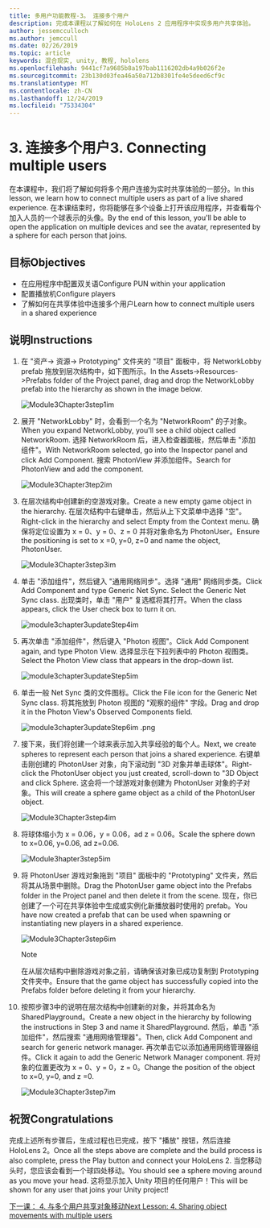 ```yaml
---
title: 多用户功能教程-3。 连接多个用户
description: 完成本课程以了解如何在 HoloLens 2 应用程序中实现多用户共享体验。
author: jessemcculloch
ms.author: jemccull
ms.date: 02/26/2019
ms.topic: article
keywords: 混合现实, unity, 教程, hololens
ms.openlocfilehash: 9441cf7a9685b8a197bab1116202db4a9b026f2e
ms.sourcegitcommit: 23b130d03fea46a50a712b8301fe4e5deed6cf9c
ms.translationtype: MT
ms.contentlocale: zh-CN
ms.lasthandoff: 12/24/2019
ms.locfileid: "75334304"
---
```

# <a name="3-connecting-multiple-users"></a><span data-ttu-id="25554-105">3. 连接多个用户</span><span class="sxs-lookup"><span data-stu-id="25554-105">3. Connecting multiple users</span></span>

<span data-ttu-id="25554-106">在本课程中，我们将了解如何将多个用户连接为实时共享体验的一部分。</span><span class="sxs-lookup"><span data-stu-id="25554-106">In this lesson, we learn how to connect multiple users as part of a live shared experience.</span></span> <span data-ttu-id="25554-107">在本课结束时，你将能够在多个设备上打开该应用程序，并查看每个加入人员的一个球表示的头像。</span><span class="sxs-lookup"><span data-stu-id="25554-107">By the end of this lesson, you'll be able to open the application on multiple devices and see the avatar, represented by a sphere for each person that joins.</span></span>

## <a name="objectives"></a><span data-ttu-id="25554-108">目标</span><span class="sxs-lookup"><span data-stu-id="25554-108">Objectives</span></span>

* <span data-ttu-id="25554-109">在应用程序中配置双关语</span><span class="sxs-lookup"><span data-stu-id="25554-109">Configure PUN within your application</span></span>
* <span data-ttu-id="25554-110">配置播放机</span><span class="sxs-lookup"><span data-stu-id="25554-110">Configure players</span></span>
* <span data-ttu-id="25554-111">了解如何在共享体验中连接多个用户</span><span class="sxs-lookup"><span data-stu-id="25554-111">Learn how to connect multiple users in a shared experience</span></span>

## <a name="instructions"></a><span data-ttu-id="25554-112">说明</span><span class="sxs-lookup"><span data-stu-id="25554-112">Instructions</span></span>

1. <span data-ttu-id="25554-113">在 "资产-> 资源-> Prototyping" 文件夹的 "项目" 面板中，将 NetworkLobby prefab 拖放到层次结构中，如下图所示。</span><span class="sxs-lookup"><span data-stu-id="25554-113">In the Assets->Resources->Prefabs folder of the Project panel, drag and drop the NetworkLobby prefab into the hierarchy as shown in the image below.</span></span>

    ![Module3Chapter3step1im](images/module3chapter3step1im.PNG)

2. <span data-ttu-id="25554-115">展开 "NetworkLobby" 时，会看到一个名为 "NetworkRoom" 的子对象。</span><span class="sxs-lookup"><span data-stu-id="25554-115">When you expand NetworkLobby, you'll see a child object called NetworkRoom.</span></span> <span data-ttu-id="25554-116">选择 NetworkRoom 后，进入检查器面板，然后单击 "添加组件"。</span><span class="sxs-lookup"><span data-stu-id="25554-116">With NetworkRoom selected, go into the Inspector panel and click Add Component.</span></span> <span data-ttu-id="25554-117">搜索 PhotonView 并添加组件。</span><span class="sxs-lookup"><span data-stu-id="25554-117">Search for PhotonView and add the component.</span></span>

    ![Module3Chapter3tep2im](images/module3chapter3step2im.PNG)

3. <span data-ttu-id="25554-119">在层次结构中创建新的空游戏对象。</span><span class="sxs-lookup"><span data-stu-id="25554-119">Create a new empty game object in the hierarchy.</span></span> <span data-ttu-id="25554-120">在层次结构中右键单击，然后从上下文菜单中选择 "空"。</span><span class="sxs-lookup"><span data-stu-id="25554-120">Right-click in the hierarchy and select Empty from the Context menu.</span></span> <span data-ttu-id="25554-121">确保将定位设置为 x = 0、y = 0、z = 0 并将对象命名为 PhotonUser。</span><span class="sxs-lookup"><span data-stu-id="25554-121">Ensure the positioning is set to x =0, y=0, z=0 and name the object, PhotonUser.</span></span>

    ![Module3Chapter3step3im](images/module3chapter3step3im.PNG)

4. <span data-ttu-id="25554-123">单击 "添加组件"，然后键入 "通用网络同步"。选择 "通用" 网络同步类。</span><span class="sxs-lookup"><span data-stu-id="25554-123">Click Add Component and type Generic Net Sync. Select the Generic Net Sync class.</span></span> <span data-ttu-id="25554-124">出现类时，单击 "用户" 复选框将其打开。</span><span class="sxs-lookup"><span data-stu-id="25554-124">When the class appears, click the User check box to turn it on.</span></span>

    ![module3chapter3updateStep4im](images/module3chapter3updateStep4im.png)

5. <span data-ttu-id="25554-126">再次单击 "添加组件"，然后键入 "Photon 视图"。</span><span class="sxs-lookup"><span data-stu-id="25554-126">Click Add Component again, and type Photon View.</span></span> <span data-ttu-id="25554-127">选择显示在下拉列表中的 Photon 视图类。</span><span class="sxs-lookup"><span data-stu-id="25554-127">Select the Photon View class that appears in the drop-down list.</span></span>

    ![module3chapter3updateStep5im](images/module3chapter3updateStep5im.png)

6. <span data-ttu-id="25554-129">单击一般 Net Sync 类的文件图标。</span><span class="sxs-lookup"><span data-stu-id="25554-129">Click the File icon for the Generic Net Sync class.</span></span> <span data-ttu-id="25554-130">将其拖放到 Photon 视图的 "观察的组件" 字段。</span><span class="sxs-lookup"><span data-stu-id="25554-130">Drag and drop it in the Photon View's Observed Components field.</span></span>

    ![module3chapter3updateStep6im .png](images/module3chapter3updateStep6im.png)

7. <span data-ttu-id="25554-132">接下来，我们将创建一个球来表示加入共享经验的每个人。</span><span class="sxs-lookup"><span data-stu-id="25554-132">Next, we create spheres to represent each person that joins a shared experience.</span></span> <span data-ttu-id="25554-133">右键单击刚创建的 PhotonUser 对象，向下滚动到 "3D 对象并单击球体"。</span><span class="sxs-lookup"><span data-stu-id="25554-133">Right-click the PhotonUser object you just created, scroll-down to "3D Object and click Sphere.</span></span> <span data-ttu-id="25554-134">这会将一个球游戏对象创建为 PhotonUser 对象的子对象。</span><span class="sxs-lookup"><span data-stu-id="25554-134">This will create a sphere game object as a child of the PhotonUser object.</span></span>

    ![Module3Chapter3step4im](images/module3chapter3step4im.PNG)

8. <span data-ttu-id="25554-136">将球体缩小为 x = 0.06，y = 0.06，ad z = 0.06。</span><span class="sxs-lookup"><span data-stu-id="25554-136">Scale the sphere down to x=0.06, y=0.06, ad z=0.06.</span></span>

    ![Module3hapter3step5im](images/module3chapter3step5im.PNG)

9. <span data-ttu-id="25554-138">将 PhotonUser 游戏对象拖到 "项目" 面板中的 "Prototyping" 文件夹，然后将其从场景中删除。</span><span class="sxs-lookup"><span data-stu-id="25554-138">Drag the PhotonUser game object into the Prefabs folder in the Project panel and then delete it from the scene.</span></span> <span data-ttu-id="25554-139">现在，你已创建了一个可在共享体验中生成或实例化新播放器时使用的 prefab。</span><span class="sxs-lookup"><span data-stu-id="25554-139">You have now created a prefab that can be used when spawning or instantiating new players in a shared experience.</span></span>

    ![Module3Chapter3step6im](images/module3chapter3step6im.PNG)

    >[!NOTE]
    ><span data-ttu-id="25554-141">在从层次结构中删除游戏对象之前，请确保该对象已成功复制到 Prototyping 文件夹中。</span><span class="sxs-lookup"><span data-stu-id="25554-141">Ensure that the game object has successfully copied into the Prefabs folder before deleting it from your hierarchy.</span></span>

10. <span data-ttu-id="25554-142">按照步骤3中的说明在层次结构中创建新的对象，并将其命名为 SharedPlayground。</span><span class="sxs-lookup"><span data-stu-id="25554-142">Create a new object in the hierarchy by following the instructions in Step 3 and name it SharedPlayground.</span></span> <span data-ttu-id="25554-143">然后，单击 "添加组件"，然后搜索 "通用网络管理器"。</span><span class="sxs-lookup"><span data-stu-id="25554-143">Then, click Add Component and search for generic network manager.</span></span>  <span data-ttu-id="25554-144">再次单击它以添加通用网络管理器组件。</span><span class="sxs-lookup"><span data-stu-id="25554-144">Click it again to add the Generic Network Manager component.</span></span> <span data-ttu-id="25554-145">将对象的位置更改为 x = 0、y = 0，z = 0。</span><span class="sxs-lookup"><span data-stu-id="25554-145">Change the position of the object to x=0, y=0, and z =0.</span></span>

    ![Module3Chapter3step7im](images/module3chapter3step7im.PNG)

## <a name="congratulations"></a><span data-ttu-id="25554-147">祝贺</span><span class="sxs-lookup"><span data-stu-id="25554-147">Congratulations</span></span>

<span data-ttu-id="25554-148">完成上述所有步骤后，生成过程也已完成，按下 "播放" 按钮，然后连接 HoloLens 2。</span><span class="sxs-lookup"><span data-stu-id="25554-148">Once all the steps above are complete and the build process is also complete, press the Play button and connect your HoloLens 2.</span></span> <span data-ttu-id="25554-149">当您移动头时，您应该会看到一个球四处移动。</span><span class="sxs-lookup"><span data-stu-id="25554-149">You should see a sphere moving around as you move your head.</span></span> <span data-ttu-id="25554-150">这将显示加入 Unity 项目的任何用户！</span><span class="sxs-lookup"><span data-stu-id="25554-150">This will be shown for any user that joins your Unity project!</span></span>

<span data-ttu-id="25554-151">[下一课： 4. 与多个用户共享对象移动](mrlearning-sharing(photon)-ch4.md)</span><span class="sxs-lookup"><span data-stu-id="25554-151">[Next Lesson: 4. Sharing object movements with multiple users](mrlearning-sharing(photon)-ch4.md)</span></span>
